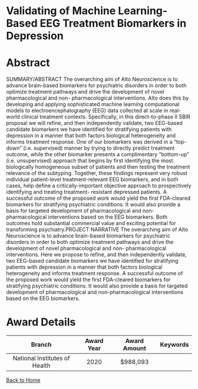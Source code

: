 
Validating of Machine Learning-Based EEG Treatment Biomarkers in Depression
===========================================================================

# Abstract


SUMMARY/ABSTRACT
The overarching aim of Alto Neuroscience is to advance brain-based biomarkers for psychiatric disorders in
order to both optimize treatment pathways and drive the development of novel pharmacological and non-
pharmacological interventions. Alto does this by developing and applying sophisticated machine learning
computational models to electroencephalography (EEG) data collected at scale in real-world clinical treatment
contexts. Specifically, in this direct-to-phase II SBIR proposal we will refine, and then independently validate,
two EEG-based candidate biomarkers we have identified for stratifying patients with depression in a manner that
both factors biological heterogeneity and informs treatment response. One of our biomarkers was derived in a
“top-down” (i.e. supervised) manner by trying to directly predict treatment outcome, while the other biomarker
presents a complimentary “bottom-up” (i.e. unsupervised) approach that begins by first identifying the most
biologically homogeneous subset of patients and then testing the treatment relevance of the subtyping. Together,
these findings represent very robust individual patient-level treatment-relevant EEG biomarkers, and in both
cases, help define a critically-important objective approach to prospectively identifying and treating treatment-
resistant depressed patients. A successful outcome of the proposed work would yield the first FDA-cleared
biomarkers for stratifying psychiatric conditions. It would also provide a basis for targeted development of
pharmacological and non-pharmacological interventions based on the EEG biomarkers. Both outcomes hold
substantial commercial value and exciting potential for transforming psychiatry.PROJECT NARRATIVE
The overarching aim of Alto Neuroscience is to advance brain-based biomarkers for psychiatric disorders in
order to both optimize treatment pathways and drive the development of novel pharmacological and non-
pharmacological interventions. Here we propose to refine, and then independently validate, two EEG-based
candidate biomarkers we have identified for stratifying patients with depression in a manner that both factors
biological heterogeneity and informs treatment response. A successful outcome of the proposed work would
yield the first FDA-cleared biomarkers for stratifying psychiatric conditions. It would also provide a basis for
targeted development of pharmacological and non-pharmacological interventions based on the EEG biomarkers.  

# Award Details

|Branch|Award Year|Award Amount|Keywords|
| :---: | :---: | :---: | :---: |
|National Institutes of Health|2020|$988,093||
  
  


[Back to Home](https://github.com/chrischow/dod_sbir_awards/Reports/JH/#2568)